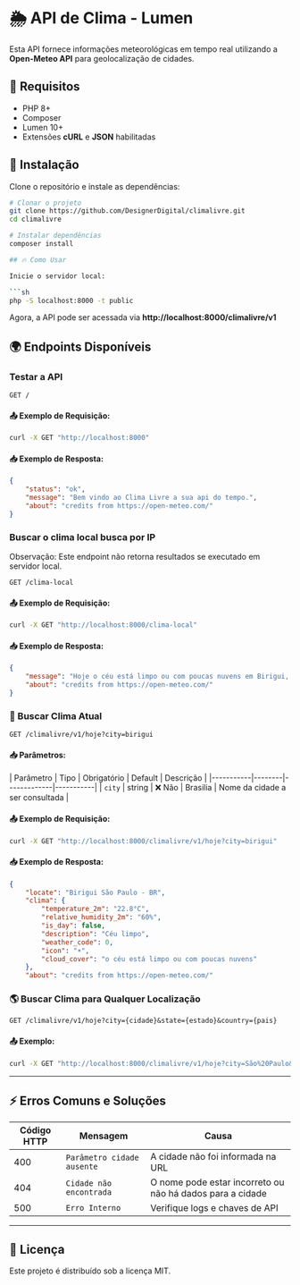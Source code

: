 # 🌦️ API de Clima - Lumen

Esta API fornece informações meteorológicas em tempo real utilizando a **Open-Meteo API** para geolocalização de cidades.

## 📌 Requisitos

- PHP 8+
- Composer
- Lumen 10+
- Extensões **cURL** e **JSON** habilitadas

## 🚀 Instalação

Clone o repositório e instale as dependências:

```sh
# Clonar o projeto
git clone https://github.com/DesignerDigital/climalivre.git
cd climalivre

# Instalar dependências
composer install

## 🔥 Como Usar

Inicie o servidor local:

```sh
php -S localhost:8000 -t public
```

Agora, a API pode ser acessada via **http://localhost:8000/climalivre/v1**

## 🌍 Endpoints Disponíveis

###  Testar a API
```http
GET /
```

#### 📤 Exemplo de Requisição:
```sh
curl -X GET "http://localhost:8000"
```

#### 📥 Exemplo de Resposta:
```json
{
	"status": "ok",
	"message": "Bem vindo ao Clima Livre a sua api do tempo.",
	"about": "credits from https://open-meteo.com/"
}
```

###  Buscar o clima local busca por IP
Observação: Este endpoint não retorna resultados se executado em servidor local.
```http
GET /clima-local
```

#### 📤 Exemplo de Requisição:
```sh
curl -X GET "http://localhost:8000/clima-local"
```

#### 📥 Exemplo de Resposta:
```json
{
	"message": "Hoje o céu está limpo ou com poucas nuvens em Birigui, com 23°C e umidade de 60%. Aproveite a noite!",
	"about": "credits from https://open-meteo.com/"
}
```

### 🔎 Buscar Clima Atual
```http
GET /climalivre/v1/hoje?city=birigui
```
#### 📥 Parâmetros:
| Parâmetro | Tipo   | Obrigatório | Default   | Descrição |
|-----------|--------|-------------|-----------|
| `city`    | string | ❌ Não      | Brasilia  | Nome da cidade a ser consultada |

#### 📤 Exemplo de Requisição:
```sh
curl -X GET "http://localhost:8000/climalivre/v1/hoje?city=birigui"
```

#### 📥 Exemplo de Resposta:
```json
{
	"locate": "Birigui São Paulo - BR",
	"clima": {
		"temperature_2m": "22.8°C",
		"relative_humidity_2m": "60%",
		"is_day": false,
		"description": "Céu limpo",
		"weather_code": 0,
		"icon": "☀️",
		"cloud_cover": "o céu está limpo ou com poucas nuvens"
	},
	"about": "credits from https://open-meteo.com/"
```

### 🌎 Buscar Clima para Qualquer Localização
```http
GET /climalivre/v1/hoje?city={cidade}&state={estado}&country={pais}
```

#### 📤 Exemplo:
```sh
curl -X GET "http://localhost:8000/climalivre/v1/hoje?city=São%20Paulo&state=SP&country=BR"
```

---

## ⚡ Erros Comuns e Soluções

| Código HTTP | Mensagem | Causa |
|-------------|------------|----------------|
| 400 | `Parâmetro cidade ausente` | A cidade não foi informada na URL |
| 404 | `Cidade não encontrada` | O nome pode estar incorreto ou não há dados para a cidade |
| 500 | `Erro Interno` | Verifique logs e chaves de API |

---

## 📜 Licença
Este projeto é distribuído sob a licença MIT.